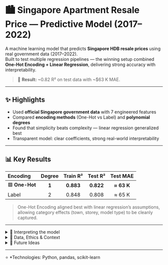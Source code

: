 # 🏙️ Singapore Apartment Resale Price — Predictive Model (2017–2022)

A machine learning model that predicts **Singapore HDB resale prices** using real government data (2017–2022).  
Built to test multiple regression pipelines — the winning setup combined **One-Hot Encoding + Linear Regression**, delivering strong accuracy with interpretability.

> 🎯 **Result:** ~0.82 R² on test data with ~\$63 K MAE.

---

## ✨ Highlights
- Used **official Singapore government data** with 7 engineered features  
- Compared **encoding methods** (One-Hot vs Label) and **polynomial degrees**  
- Found that simplicity beats complexity — linear regression generalized best  
- Transparent model: clear coefficients, strong real-world interpretability  

---

## 📊 Key Results

| Encoding | Degree | Train R² | Test R² | Test MAE |
|:--|:--:|:--:|:--:|:--:|
| 🟩 **One-Hot** | **1** | **0.883** | **0.822** | **≈ 63 K** |
| Label | 2 | 0.848 | 0.808 | ≈ 65 K |

> One-Hot Encoding aligned best with linear regression’s assumptions, allowing category effects (town, storey, model type) to be cleanly captured.

---
<details>
<summary>🧩 Interpreting the model</summary>

- Global signal: Larger floor area and certain towns / flat models push prices up; longer years_remaining sustains value.  
- Location signal: Shorter distance to CBD/MRT generally raises predicted price.  
- Explainability: Linear coefficients provide transparent, per-feature contributions (ideal for stakeholders).

</details>

<details>
<summary>📘 Data, Ethics & Context</summary>

- **Source:** Singapore government resale apartment datasets (2017–2022)  
- **Features:**
  - Categorical: `town`, `storey_range`, `flat_model`
  - Numerical: `floor_area_sqm`,`closest_mrt_dist`, `cbd_dist`, `years_remaining`
- **Ethics:** Predictions are educational and should not be used for financial decisions.  
- **Limitations:** Model reflects historical data; retraining is recommended as housing policies evolve.

</details>

<details>
<summary>🚀 Future Ideas</summary>

- Add **regularized regressors** (Ridge/Lasso) for smoother coefficients  
- Try **tree-based models** with feature importance comparison  
- Build a small **Streamlit dashboard** for interactive predictions  
- Include **uncertainty intervals** for stakeholder confidence  
</details>

---

⭐ *Technologies: Python, pandas, scikit-learn
